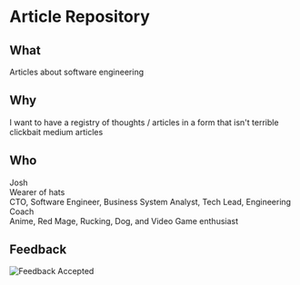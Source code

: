 # Article Repository

## What

Articles about software engineering

## Why

I want to have a registry of thoughts / articles in a form that isn't terrible clickbait medium articles

## Who

Josh   
Wearer of hats  
CTO, Software Engineer, Business System Analyst, Tech Lead, Engineering Coach  
Anime, Red Mage, Rucking, Dog, and Video Game enthusiast  

## Feedback

![Feedback Accepted](https://static.wikia.nocookie.net/8bittheater/images/9/98/Episode_1148.png "Feedback Accepted")

